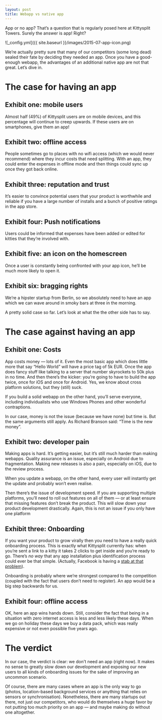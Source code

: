 ```yaml
---
layout: post
title: Webapp vs native app
---
```


App or no app? That’s a question that is regularly posed here at Kittysplit Towers.  Surely the answer is app! Right? 

![_config.yml]({{ site.baseurl }}/images/2015-07-app-icon.png)

We’re actually pretty sure that many of our competitors (some long dead) sealed their fate by deciding they needed an app. Once you have a good-enough webapp, the advantages of an additional native app are not that great. Let’s dive in.

# The case for having an app

## Exhibit one: mobile users 
Almost half (49%) of Kittysplit users are on mobile devices, and this percentage will continue to creep upwards. If these users are on smartphones, give them an app!

## Exhibit two: offline access 
People sometimes go to places with no wifi access (which we would never recommend) where they incur costs that need splitting. With an app, they could enter the expenses in offline mode and then things could sync up once they got back online.

## Exhibit three: reputation and trust
It’s easier to convince potential users that your product is worthwhile and reliable if you have a large number of installs and a bunch of positive ratings in the app store.

## Exhibit four: Push notifications

Users could be informed that expenses have been added or edited for kitties that they’re involved with. 

## Exhibit five: an icon on the homescreen
 Once a user is constantly being confronted with your app icon, he’ll be much more likely to open it.

## Exhibit six: bragging rights
We’re a hipster startup from Berlin, so we absolutely need to have an app which we can wave around in smoky bars at three in the morning.

A pretty solid case so far. Let’s look at what the the other side has to say.

# The case against having an app

## Exhibit one: Costs
App costs money &mdash; lots of it. Even the most basic app which does little more that say “Hello World” will have a price tag of 5k EUR. Once the app does fancy stuff like talking to a server that number skyrockets to 50k plus in no time. And then there’s the kicker: you’re going to have to build the app twice, once for iOS and once for Android. Yes, we know about cross platform solutions, but they (still) suck.

If you build a solid webapp on the other hand, you’ll serve everyone, including individualists who use Windows Phones and other wonderful contraptions. 

In our case, money is not the issue (because we have none) but time is. But the same arguments still apply. As Richard Branson said: “Time is the new money”.

## Exhibit two: developer pain
Making apps is hard. It’s getting easier, but it’s still much harder than making webapps. Quality assurance is an issue, especially on Android due to fragmentation. Making new releases is also a pain, especially on iOS, due to the review process. 

When you update a webapp, on the other hand, every user will instantly get the update and probably won’t even realise.

Then there’s the issue of development speed. If you are supporting multiple platforms, you’ll need to roll out features on all of them &mdash; or at least ensure that missing features don’t break the product. This will slow down your product development drastically. Again, this is not an issue if you only have one platform

## Exhibit three: Onboarding
If you want your product to grow virally then you need to have a really quick onboarding process. This is exactly what Kittysplit currently has: when you’re sent a link to a kitty it takes 2 clicks to get inside and you’re ready to go. There’s *no way* that any app installation plus identification process could ever be that simple. (Actually, Facebook is having a [stab at that problem](https://developers.facebook.com/blog/post/2015/03/25/introducing-messenger-platform-and-businesses-on-messenger/)).

Onboarding is probably where we’re strongest compared to the competition (coupled with the fact that users don’t need to register). An app would be a big step backwards for us.

## Exhibit four: offline access
OK, here an app wins hands down. Still, consider the fact that being in a situation with zero internet access is less and less likely these days. When we go on holiday these days we buy a data pack, which was really expensive or not even possible five years ago.

# The verdict
In our case, the verdict is clear: we don't need an app (right now). It makes no sense to greatly slow down our development and exposing our new users to all kinds of onboarding issues for the sake of improving an uncommon scenario. 

Of course, there are many cases where an app is the only way to go (photos, location-based background services or anything that relies on sensors or synchronisation). Nonetheless, there are many startups out there, not just our competitors, who would do themselves a huge favor by not putting too much priority on an app &mdash; and maybe making do without one altogether.